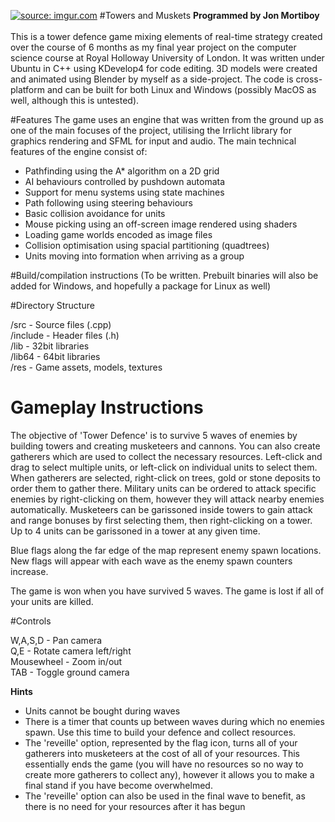 <a href="http://imgur.com/jpx185b"><img src="http://i.imgur.com/jpx185b.png" title="source: imgur.com" /></a>
#Towers and Muskets
<strong>Programmed by Jon Mortiboy</strong><br /><br />
This is a tower defence game mixing elements of real-time strategy created over the course of 
6 months as my final year project on the computer science course at Royal Holloway University of London.
It was written under Ubuntu in C++ using KDevelop4 for code editing. 3D models were created and animated
using Blender by myself as a side-project. The code is cross-platform and can be
built for both Linux and Windows (possibly MacOS as well, although this is untested). 

#Features
The game uses an engine that was written from the ground up as one of the main focuses of the project, 
utilising the Irrlicht library for graphics rendering and SFML for input and audio. The main technical features 
of the engine consist of:<br />

- Pathfinding using the A* algorithm on a 2D grid<br />
- AI behaviours controlled by pushdown automata<br />
- Support for menu systems using state machines<br />
- Path following using steering behaviours<br />
- Basic collision avoidance for units<br />
- Mouse picking using an off-screen image rendered using shaders<br />
- Loading game worlds encoded as image files<br />
- Collision optimisation using spacial partitioning (quadtrees)<br />
- Units moving into formation when arriving as a group<br />

#Build/compilation instructions
(To be written. Prebuilt binaries will also be added for Windows, and hopefully a package for Linux as well)

#Directory Structure

/src			-	Source files (.cpp)<br />
/include		-	Header files (.h)<br />
/lib			-	32bit libraries<br />
/lib64			-	64bit libraries<br />
/res			- 	Game assets, models, textures<br />

# Gameplay Instructions

The objective of 'Tower Defence' is to survive 5 waves of enemies by building towers and
creating musketeers and cannons. You can also create gatherers which are used to collect
the necessary resources. Left-click and drag to select multiple units, or left-click on
individual units to select them. When gatherers are selected, right-click on trees, gold
or stone deposits to order them to gather there. Military units can be ordered to attack
specific enemies by right-clicking on them, however they will attack nearby enemies
automatically. Musketeers can be garissoned inside towers to gain attack and range bonuses
by first selecting them, then right-clicking on a tower. Up to 4 units can be garissoned
in a tower at any given time.

Blue flags along the far edge of the map represent enemy spawn locations. New flags will
appear with each wave as the enemy spawn counters increase.

The game is won when you have survived 5 waves. The game is lost if all of your units are
killed.

#Controls

W,A,S,D 	- Pan camera<br />
Q,E			- Rotate camera left/right<br />
Mousewheel	- Zoom in/out<br />
TAB			- Toggle ground camera<br />

<strong>Hints</strong>

- Units cannot be bought during waves<br />
- There is a timer that counts up between waves during which no enemies spawn. Use this time
to build your defence and collect resources.<br />
- The 'reveille' option, represented by the flag icon, turns all of your gatherers into 
musketeers at the cost of all of your resources. This essentially ends the game (you will have
no resources so no way to create more gatherers to collect any), however it allows you to make
a final stand if you have become overwhelmed.<br />
- The 'reveille' option can also be used in the final wave to benefit, as there is no need for
your resources after it has begun

